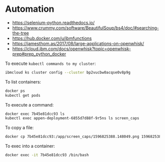 # Automation

- https://selenium-python.readthedocs.io/
- https://www.crummy.com/software/BeautifulSoup/bs4/doc/#searching-the-tree
- https://hub.docker.com/u/ibmfunctions
- https://jamesthom.as/2017/08/large-applications-on-openwhisk/
- https://cloud.ibm.com/docs/openwhisk?topic=openwhisk-prep#prep_python_docker

To execute `kubectl commands to my cluster`:
```bash
ibmcloud ks cluster config --cluster bp2vucbw0acqse0v8p9g
```
To list containers:
```bash
docker ps
kubectl get pods
```
To execute a command:
```bash
docker exec 7b45e81dcc93 ls
kubectl exec appen-deployment-6855d7d88f-9r5ns ls screen_caps
```
To copy a file:
```bash
docker cp 7b45e81dcc93:/app/screen_caps/1596825388.148049.png 1596825388.148049.png
```

To exec into a container:
```bash
docker exec -it 7b45e81dcc93 /bin/bash
```
